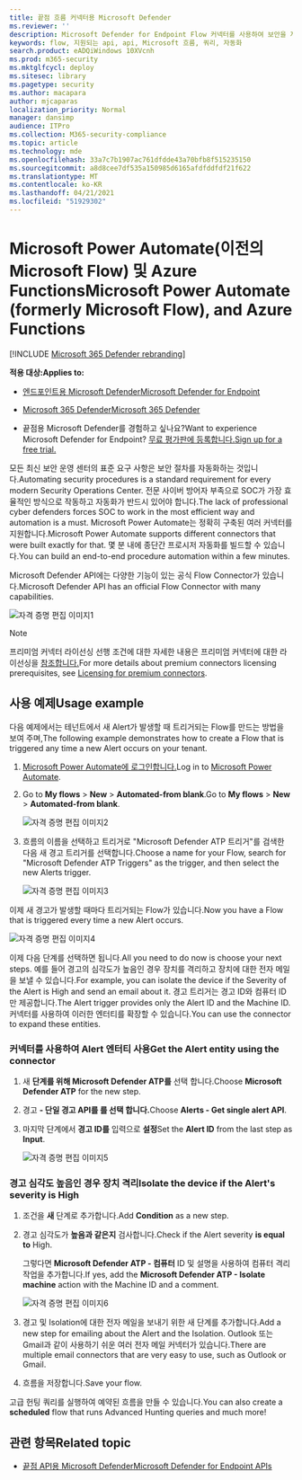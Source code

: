 ```yaml
---
title: 끝점 흐름 커넥터용 Microsoft Defender
ms.reviewer: ''
description: Microsoft Defender for Endpoint Flow 커넥터를 사용하여 보안을 자동화하고 테넌트에서 새 경고가 발생할 때 트리거되는 흐름을 만들 수 있습니다.
keywords: flow, 지원되는 api, api, Microsoft 흐름, 쿼리, 자동화
search.product: eADQiWindows 10XVcnh
ms.prod: m365-security
ms.mktglfcycl: deploy
ms.sitesec: library
ms.pagetype: security
ms.author: macapara
author: mjcaparas
localization_priority: Normal
manager: dansimp
audience: ITPro
ms.collection: M365-security-compliance
ms.topic: article
ms.technology: mde
ms.openlocfilehash: 33a7c7b1907ac761dfdde43a70bfb8f515235150
ms.sourcegitcommit: a8d8cee7df535a150985d6165afdfddfdf21f622
ms.translationtype: MT
ms.contentlocale: ko-KR
ms.lasthandoff: 04/21/2021
ms.locfileid: "51929302"
---
```

# <a name="microsoft-power-automate-formerly-microsoft-flow-and-azure-functions"></a><span data-ttu-id="8363f-104">Microsoft Power Automate(이전의 Microsoft Flow) 및 Azure Functions</span><span class="sxs-lookup"><span data-stu-id="8363f-104">Microsoft Power Automate (formerly Microsoft Flow), and Azure Functions</span></span>

[!INCLUDE [Microsoft 365 Defender rebranding](../../includes/microsoft-defender.md)]

<span data-ttu-id="8363f-105">**적용 대상:**</span><span class="sxs-lookup"><span data-stu-id="8363f-105">**Applies to:**</span></span>
- [<span data-ttu-id="8363f-106">엔드포인트용 Microsoft Defender</span><span class="sxs-lookup"><span data-stu-id="8363f-106">Microsoft Defender for Endpoint</span></span>](https://go.microsoft.com/fwlink/p/?linkid=2154037)
- [<span data-ttu-id="8363f-107">Microsoft 365 Defender</span><span class="sxs-lookup"><span data-stu-id="8363f-107">Microsoft 365 Defender</span></span>](https://go.microsoft.com/fwlink/?linkid=2118804)


- <span data-ttu-id="8363f-108">끝점용 Microsoft Defender를 경험하고 싶나요?</span><span class="sxs-lookup"><span data-stu-id="8363f-108">Want to experience Microsoft Defender for Endpoint?</span></span> [<span data-ttu-id="8363f-109">무료 평가판에 등록합니다.</span><span class="sxs-lookup"><span data-stu-id="8363f-109">Sign up for a free trial.</span></span>](https://www.microsoft.com/microsoft-365/windows/microsoft-defender-atp?ocid=docs-wdatp-exposedapis-abovefoldlink) 

<span data-ttu-id="8363f-110">모든 최신 보안 운영 센터의 표준 요구 사항은 보안 절차를 자동화하는 것입니다.</span><span class="sxs-lookup"><span data-stu-id="8363f-110">Automating security procedures is a standard requirement for every modern Security Operations Center.</span></span> <span data-ttu-id="8363f-111">전문 사이버 방어자 부족으로 SOC가 가장 효율적인 방식으로 작동하고 자동화가 반드시 있어야 합니다.</span><span class="sxs-lookup"><span data-stu-id="8363f-111">The lack of professional cyber defenders forces SOC to work in the most efficient way and automation is a must.</span></span> <span data-ttu-id="8363f-112">Microsoft Power Automate는 정확히 구축된 여러 커넥터를 지원합니다.</span><span class="sxs-lookup"><span data-stu-id="8363f-112">Microsoft Power Automate supports different connectors that were built exactly for that.</span></span> <span data-ttu-id="8363f-113">몇 분 내에 종단간 프로시저 자동화를 빌드할 수 있습니다.</span><span class="sxs-lookup"><span data-stu-id="8363f-113">You can build an end-to-end procedure automation within a few minutes.</span></span>

<span data-ttu-id="8363f-114">Microsoft Defender API에는 다양한 기능이 있는 공식 Flow Connector가 있습니다.</span><span class="sxs-lookup"><span data-stu-id="8363f-114">Microsoft Defender API has an official Flow Connector with many capabilities.</span></span>

![자격 증명 편집 이미지1](images/api-flow-0.png)

> [!NOTE]
> <span data-ttu-id="8363f-116">프리미엄 커넥터 라이선싱 선행 조건에 대한 자세한 내용은 프리미엄 커넥터에 대한 라이선싱을 [참조합니다.](https://docs.microsoft.com/power-automate/triggers-introduction#licensing-for-premium-connectors)</span><span class="sxs-lookup"><span data-stu-id="8363f-116">For more details about premium connectors licensing prerequisites, see [Licensing for premium connectors](https://docs.microsoft.com/power-automate/triggers-introduction#licensing-for-premium-connectors).</span></span>


## <a name="usage-example"></a><span data-ttu-id="8363f-117">사용 예제</span><span class="sxs-lookup"><span data-stu-id="8363f-117">Usage example</span></span>

<span data-ttu-id="8363f-118">다음 예제에서는 테넌트에서 새 Alert가 발생할 때 트리거되는 Flow를 만드는 방법을 보여 주며,</span><span class="sxs-lookup"><span data-stu-id="8363f-118">The following example demonstrates how to create a Flow that is triggered any time a new Alert occurs on your tenant.</span></span>

1. <span data-ttu-id="8363f-119">[Microsoft Power Automate에 로그인합니다.](https://flow.microsoft.com)</span><span class="sxs-lookup"><span data-stu-id="8363f-119">Log in to [Microsoft Power Automate](https://flow.microsoft.com).</span></span>

2. <span data-ttu-id="8363f-120">Go to **My flows**  >  **New**  >  **Automated-from blank**.</span><span class="sxs-lookup"><span data-stu-id="8363f-120">Go to **My flows** > **New** > **Automated-from blank**.</span></span>

    ![자격 증명 편집 이미지2](images/api-flow-1.png)

3. <span data-ttu-id="8363f-122">흐름의 이름을 선택하고 트리거로 "Microsoft Defender ATP 트리거"를 검색한 다음 새 경고 트리거를 선택합니다.</span><span class="sxs-lookup"><span data-stu-id="8363f-122">Choose a name for your Flow, search for "Microsoft Defender ATP Triggers" as the trigger, and then select the new Alerts trigger.</span></span>

    ![자격 증명 편집 이미지3](images/api-flow-2.png)

<span data-ttu-id="8363f-124">이제 새 경고가 발생할 때마다 트리거되는 Flow가 있습니다.</span><span class="sxs-lookup"><span data-stu-id="8363f-124">Now you have a Flow that is triggered every time a new Alert occurs.</span></span>

![자격 증명 편집 이미지4](images/api-flow-3.png)

<span data-ttu-id="8363f-126">이제 다음 단계를 선택하면 됩니다.</span><span class="sxs-lookup"><span data-stu-id="8363f-126">All you need to do now is choose your next steps.</span></span>
<span data-ttu-id="8363f-127">예를 들어 경고의 심각도가 높음인 경우 장치를 격리하고 장치에 대한 전자 메일을 보낼 수 있습니다.</span><span class="sxs-lookup"><span data-stu-id="8363f-127">For example, you can isolate the device if the Severity of the Alert is High and send an email about it.</span></span>
<span data-ttu-id="8363f-128">경고 트리거는 경고 ID와 컴퓨터 ID만 제공합니다.</span><span class="sxs-lookup"><span data-stu-id="8363f-128">The Alert trigger provides only the Alert ID and the Machine ID.</span></span> <span data-ttu-id="8363f-129">커넥터를 사용하여 이러한 엔터티를 확장할 수 있습니다.</span><span class="sxs-lookup"><span data-stu-id="8363f-129">You can use the connector to expand these entities.</span></span>

### <a name="get-the-alert-entity-using-the-connector"></a><span data-ttu-id="8363f-130">커넥터를 사용하여 Alert 엔터티 사용</span><span class="sxs-lookup"><span data-stu-id="8363f-130">Get the Alert entity using the connector</span></span>

1. <span data-ttu-id="8363f-131">새 **단계를 위해 Microsoft Defender ATP를** 선택 합니다.</span><span class="sxs-lookup"><span data-stu-id="8363f-131">Choose **Microsoft Defender ATP** for the new step.</span></span>

2. <span data-ttu-id="8363f-132">경고 **- 단일 경고 API를 를 선택 합니다.**</span><span class="sxs-lookup"><span data-stu-id="8363f-132">Choose **Alerts - Get single alert API**.</span></span>

3. <span data-ttu-id="8363f-133">마지막 단계에서 **경고 ID를** 입력으로 **설정**</span><span class="sxs-lookup"><span data-stu-id="8363f-133">Set the **Alert ID** from the last step as **Input**.</span></span>

    ![자격 증명 편집 이미지5](images/api-flow-4.png)

### <a name="isolate-the-device-if-the-alerts-severity-is-high"></a><span data-ttu-id="8363f-135">경고 심각도 높음인 경우 장치 격리</span><span class="sxs-lookup"><span data-stu-id="8363f-135">Isolate the device if the Alert's severity is High</span></span>

1. <span data-ttu-id="8363f-136">조건을 **새** 단계로 추가합니다.</span><span class="sxs-lookup"><span data-stu-id="8363f-136">Add **Condition** as a new step.</span></span>

2. <span data-ttu-id="8363f-137">경고 심각도가 **높음과 같은지** 검사합니다.</span><span class="sxs-lookup"><span data-stu-id="8363f-137">Check if the Alert severity **is equal to** High.</span></span>

   <span data-ttu-id="8363f-138">그렇다면 **Microsoft Defender ATP - 컴퓨터** ID 및 설명을 사용하여 컴퓨터 격리 작업을 추가합니다.</span><span class="sxs-lookup"><span data-stu-id="8363f-138">If yes, add the **Microsoft Defender ATP - Isolate machine** action with the Machine ID and a comment.</span></span>

    ![자격 증명 편집 이미지6](images/api-flow-5.png)

3. <span data-ttu-id="8363f-140">경고 및 Isolation에 대한 전자 메일을 보내기 위한 새 단계를 추가합니다.</span><span class="sxs-lookup"><span data-stu-id="8363f-140">Add a new step for emailing about the Alert and the Isolation.</span></span> <span data-ttu-id="8363f-141">Outlook 또는 Gmail과 같이 사용하기 쉬운 여러 전자 메일 커넥터가 있습니다.</span><span class="sxs-lookup"><span data-stu-id="8363f-141">There are multiple email connectors that are very easy to use, such as Outlook or Gmail.</span></span>

4. <span data-ttu-id="8363f-142">흐름을 저장합니다.</span><span class="sxs-lookup"><span data-stu-id="8363f-142">Save your flow.</span></span>

<span data-ttu-id="8363f-143">고급 헌팅  쿼리를 실행하여 예약된 흐름을 만들 수 있습니다.</span><span class="sxs-lookup"><span data-stu-id="8363f-143">You can also create a **scheduled** flow that runs Advanced Hunting queries and much more!</span></span>

## <a name="related-topic"></a><span data-ttu-id="8363f-144">관련 항목</span><span class="sxs-lookup"><span data-stu-id="8363f-144">Related topic</span></span>
- [<span data-ttu-id="8363f-145">끝점 API용 Microsoft Defender</span><span class="sxs-lookup"><span data-stu-id="8363f-145">Microsoft Defender for Endpoint APIs</span></span>](apis-intro.md)

